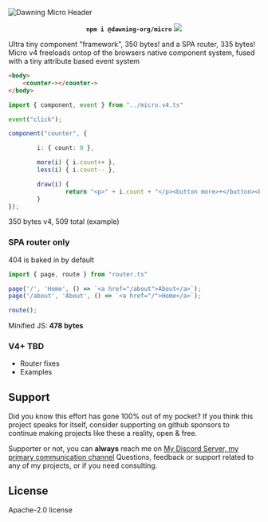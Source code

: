 ![Dawning Micro Header](https://github.com/user-attachments/assets/f5ce7fef-b1d5-4e97-82e6-5791ae55d663)
<div align=center>

  **```npm i @dawning-org/micro```**
  <a href="https://www.npmjs.com/package/@dawning-org/micro"><img src="https://img.shields.io/npm/v/@dawning-org/micro"/></a>

</div>
Ultra tiny component "framework", 350 bytes! and a SPA router, 335 bytes!
Micro v4 freeloads ontop of the browsers native component system, fused with a tiny attribute based event system

```html
<body>
	<counter-></counter->
</body>
```

```ts
import { component, event } from "../micro.v4.ts"

event("click");

component("counter", {

        i: { count: 0 },

        more(i) { i.count++ },
        less(i) { i.count-- },

        draw(i) {
                return "<p>" + i.count + "</p><button more>+</button><button less>-</button>";
        }
});
```
350 bytes v4, 509 total (example)

### SPA router only
404 is baked in by default
```ts
import { page, route } from "router.ts"

page('/', 'Home', () => `<a href="/about">About</a>`);
page('/about', 'About', () => `<a href="/">Home</a>`);

route();
```
Minified JS: **478 bytes**

### V4+ TBD
- Router fixes
- Examples

## Support
Did you know this effort has gone 100% out of my pocket?
If you think this project speaks for itself, consider supporting on github sponsors to continue making
projects like these a reality, open & free.

Supporter or not, you can **always** reach me on <a href="https://discord.gg/cxRvzUyzG8">My Discord Server, my primary communication channel</a>
Questions, feedback or support related to any of my projects, or if you need consulting.

## License
Apache-2.0 license

